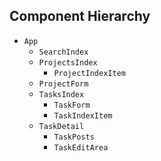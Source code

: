 ## Component Hierarchy

* `App`
  * `SearchIndex`
  * `ProjectsIndex`
    * `ProjectIndexItem`
  * `ProjectForm`
  * `TasksIndex`
    * `TaskForm`
    * `TaskIndexItem`
  * `TaskDetail`
    * `TaskPosts`
    * `TaskEditArea`

  
